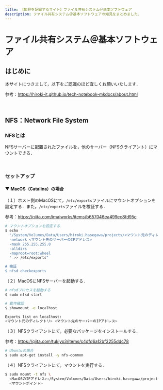```yaml
---
title: 【知見を記録するサイト】ファイル共有システム＠基本ソフトウェア
description: ファイル共有システム＠基本ソフトウェアの知見をまとめました．
---
```


# ファイル共有システム＠基本ソフトウェア

## はじめに

本サイトにつきまして，以下をご認識のほど宜しくお願いいたします．

参考：https://hiroki-it.github.io/tech-notebook-mkdocs/about.html

<br>

## NFS：Network File System

### NFSとは

NFSサーバーに配置されたファイルを，他のサーバー（NFSクライアント）にマウントできる．

<br>

### セットアップ

#### ▼ MacOS（Catalina）の場合

（１）ホスト側のMacOSにて，```/etc/exports```ファイルにマウントオプションを設定する．また，```/etc/exports```ファイルを検証する．

参考：https://qiita.com/imaiworks/items/b657046ea499ec8fd95c

```bash
# マウントオプションを設定する．
$ echo '
  "/System/Volumes/Data/Users/hiroki.hasegawa/projects/<マウント元のディレクトリ>"
  -network <マウント先のサーバーのIPアドレス>
  -mask 255.255.255.0
  -alldirs
  -maproot=root:wheel
  ' >> /etc/exports"

# 検証
$ nfsd checkexports
```

（２）MacOSにNFSサーバーを起動する．

```bash
# nfsdプロセスを起動する
$ sudo nfsd start

# 動作確認
$ showmount -e localhost

Exports list on localhost:
<マウント元のディレクトリ> <マウント先のサーバーのIPアドレス>
```

（３）NFSクライアントにて，必要なパッケージをインストールする．

参考：https://qiita.com/tukiyo3/items/c4dfd6a12bf3255ddc78

```bash
# Ubuntuの場合
$ sudo apt-get install -y nfs-common
```

（４）NFSクライアントにて，マウントを実行する．

```bash
$ sudo mount -t nfs \
  <MacOSのIPアドレス>:/System/Volumes/Data/Users/hiroki.hasegawa/projects/<マウント元のディレクトリ> \
  <マウントポイント>
```

